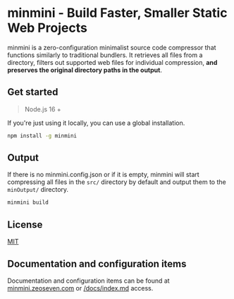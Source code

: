 # minmini - Build Faster, Smaller Static Web Projects

minmini is a zero-configuration minimalist source code compressor that functions similarly to traditional bundlers. It retrieves all files from a directory, filters out supported web files for individual compression, **and preserves the original directory paths in the output**.

## Get started

> Node.js 16 +

If you're just using it locally, you can use a global installation.

```sh
npm install -g minmini
```

## Output

If there is no minmini.config.json or if it is empty, minmini will start compressing all files in the `src/` directory by default and output them to the `minOutput/` directory.

```sh
minmini build
```

## License

<a href="https://github.com/zeoseven/minmini/blob/main/LICENSE">MIT</a>

## Documentation and configuration items

Documentation and configuration items can be found at <a href="https://minmini.zeoseven.com">minmini.zeoseven.com</a> or <a href="https://github.com/zeoseven/minmini/blob/main/docs/src/en/docs/index.md">/docs/index.md</a> access.
